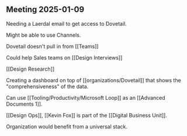 
## Meeting 2025-01-09

Needing a Laerdal email to get access to Dovetail.  

Might be able to use Channels.  

Dovetail doesn't pull in from [[Teams]]

Could help Sales teams on [[Design Interviews]] 

[[Design Research]] 

Creating a dashboard on top of [[organizations/Dovetail]] that shows the "comprehensiveness" of the data.  

Can use [[Tooling/Productivity/Microsoft Loop]] as an [[Advanced Documents 1]].  

[[Design Ops]], [[Kevin Fox]] is part of the [[Digital Business Unit]].  

Organization would benefit from a universal stack.  






